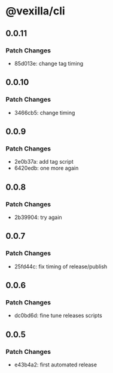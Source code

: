 # @vexilla/cli

## 0.0.11

### Patch Changes

- 85d013e: change tag timing

## 0.0.10

### Patch Changes

- 3466cb5: change timing

## 0.0.9

### Patch Changes

- 2e0b37a: add tag script
- 6420edb: one more again

## 0.0.8

### Patch Changes

- 2b39904: try again

## 0.0.7

### Patch Changes

- 25fd44c: fix timing of release/publish

## 0.0.6

### Patch Changes

- dc0bd6d: fine tune releases scripts

## 0.0.5

### Patch Changes

- e43b4a2: first automated release

